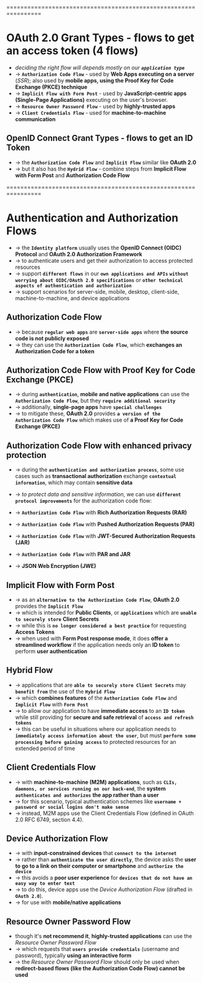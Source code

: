 ================================================================
# OAuth 2.0 Grant Types - flows to get an access token (4 flows)
* _deciding the right flow will depends mostly on our **`application type`**_
* -> **`Authorization Code Flow`** - used by **Web Apps executing on a server** (_SSR_); also used by **mobile apps, using the Proof Key for Code Exchange (PKCE) technique**
* -> **`Implicit Flow with Form Post`** - used by **JavaScript-centric apps (Single-Page Applications)** executing on the user's browser.
* -> **`Resource Owner Password Flow`** - used by **highly-trusted apps**
* -> **`Client Credentials Flow`** - used for **machine-to-machine communication**

## OpenID Connect Grant Types - flows to get an ID Token
* -> the **`Authorization Code Flow`** and **`Implicit Flow`** similar like **OAuth 2.0**
* -> but it also has the **`Hydrid Flow`** - combine steps from **Implicit Flow with Form Post** and **Authorization Code Flow**

================================================================
# Authentication and Authorization Flows
* -> the **`Identity platform`** usually uses the **OpenID Connect (OIDC) Protocol** and **OAuth 2.0 Authorization Framework** 
* -> to authenticate users and get their authorization to access protected resources
* -> support **`different flows`** in our **`own applications and APIs`** **`without worrying about OIDC/OAuth 2.0 specifications`** or **`other technical aspects of authentication and authorization`**
* -> support scenarios for server-side, mobile, desktop, client-side, machine-to-machine, and device applications


## Authorization Code Flow
* -> because **`regular web apps`** are **`server-side apps`** where **the source code is not publicly exposed** 
* -> they can use the **`Authorization Code Flow`**, which **exchanges an Authorization Code for a token**


## Authorization Code Flow with Proof Key for Code Exchange (PKCE)
* -> during **`authentication`**, **mobile and native applications** can use the **`Authorization Code Flow`**, but they **`require additional security`** 
* -> additionally, **single-page apps** have **`special challenges`**
* -> to mitigate these, **OAuth 2.0** provides **`a version of the Authorization Code Flow`** which makes use of **a Proof Key for Code Exchange (PKCE)**


## Authorization Code Flow with enhanced privacy protection
* -> during the **`authentication and authorization process`**, some use cases such as **transactional authorization** exchange **`contextual information`**, which may contain **sensitive data**
* -> _to protect data and sensitive information_, we can use **`different protocol improvements`** for the authorization code flow:

* -> **`Authorization Code Flow`** with **Rich Authorization Requests (RAR)**
* -> **`Authorization Code Flow`** with **Pushed Authorization Requests (PAR)**
* -> **`Authorization Code Flow`** with **JWT-Secured Authorization Requests (JAR)**
* -> **`Authorization Code Flow`** with **PAR and JAR**
* -> **JSON Web Encryption (JWE)**


## Implicit Flow with Form Post
* -> as an **`alternative to the Authorization Code Flow`**, **OAuth 2.0** provides the **`Implicit Flow`**
* -> which is intended for **Public Clients**, or **`applications`** which are **`unable to securely store`** **Client Secrets**
* -> while this is **`no longer considered a best practice`** for requesting **Access Tokens**
* -> when used with **Form Post response mode**, it does **offer a streamlined workflow** if the application needs only an **ID token** to perform **user authentication**


## Hybrid Flow
* -> applications that are **`able to securely store Client Secrets`** may **`benefit from`** the use of the **`Hybrid Flow`**
* -> which **combines features** of the **`Authorization Code Flow`** and **`Implicit Flow`** with **`Form Post`**
* -> to allow our application to have **immediate access** to an **`ID token`** while still providing for **secure and safe retrieval** of **`access and refresh tokens`**
* -> this can be useful in situations where our application needs to **`immediately access information about the user`**, but must **`perform some processing before gaining access`** to protected resources for an extended period of time


## Client Credentials Flow
* -> with **machine-to-machine (M2M) applications**, such as **`CLIs, daemons, or services running on our back-end`**, the **system** **`authenticates and authorizes`** **the app rather than a user**
* -> for this scenario, typical authentication schemes like **`username + password or social logins don't make sense`**
* -> instead, M2M apps use the Client Credentials Flow (defined in OAuth 2.0 RFC 6749, section 4.4).


## Device Authorization Flow
* -> with **input-constrained devices** that **`connect to the internet`**
* -> rather than **`authenticate the user directly`**, the device asks the **user to go to a link on their computer or smartphone** and **`authorize the device`**
* -> this avoids a **poor user experience** for **`devices that do not have an easy way to enter text`**
* -> to do this, device apps use the _Device Authorization Flow_ (drafted in **`OAuth 2.0`**). 
* -> for use with **mobile/native applications**


## Resource Owner Password Flow
* though it's **not recommend it**, **highly-trusted applications** can use the _Resource Owner Password Flow_
* -> which requests that **`users provide credentials`** (username and password), typically **using an interactive form**
* -> the _Resource Owner Password Flow_ should only be used when **redirect-based flows (like the Authorization Code Flow) cannot be used**